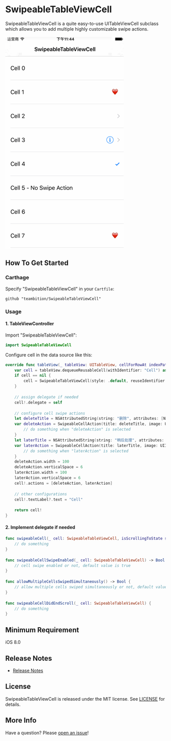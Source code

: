 # SwipeableTableViewCell
SwipeableTableViewCell is a quite easy-to-use UITableViewCell subclass which allows you to add multiple highly customizable swipe actions.

![Example](Gif/SwipeableTableViewCellExample.gif "SwipeableTableViewCellExample")

## How To Get Started
### Carthage
Specify "SwipeableTableViewCell" in your ```Cartfile```:
```ogdl 
github "teambition/SwipeableTableViewCell"
```

### Usage
#### 1. TableViewController
Import "SwipeableTableViewCell":
```swift
import SwipeableTableViewCell
```
Configure cell in the data source like this:
```swift
override func tableView(_ tableView: UITableView, cellForRowAt indexPath: IndexPath) -> UITableViewCell {
    var cell = tableView.dequeueReusableCell(withIdentifier: "Cell") as? SwipeableTableViewCell
    if cell == nil {
        cell = SwipeableTableViewCell(style: .default, reuseIdentifier: "Cell")
    }

    // assign delegate if needed
    cell!.delegate = self

    // configure cell swipe actions
    let deleteTitle = NSAttributedString(string: "删除", attributes: [NSForegroundColorAttributeName: UIColor.white, NSFontAttributeName: UIFont.systemFont(ofSize: 15)])
    var deleteAction = SwipeableCellAction(title: deleteTitle, image: UIImage(named: "delete-icon"), backgroundColor: UIColor.red) { _ in
        // do something when "deleteAction" is selected
    }
    let laterTitle = NSAttributedString(string: "稍后处理", attributes: [NSForegroundColorAttributeName: UIColor.white, NSFontAttributeName: UIFont.systemFont(ofSize: 15)])
    var laterAction = SwipeableCellAction(title: laterTitle, image: UIImage(named: "later-icon"), backgroundColor: UIColor.blue) { _ in
        // do something when "laterAction" is selected
    }
    deleteAction.width = 100
    deleteAction.verticalSpace = 6
    laterAction.width = 100
    laterAction.verticalSpace = 6
    cell!.actions = [deleteAction, laterAction]

    // other configurations
    cell!.textLabel?.text = "Cell"

    return cell!
}
```

#### 2.  Implement delegate if needed
```swift
func swipeableCell(_ cell: SwipeableTableViewCell, isScrollingToState state: SwipeableCellState) {
    // do something
}

func swipeableCellSwipeEnabled(_ cell: SwipeableTableViewCell) -> Bool {
    // cell swipe enabled or not, default value is true
}

func allowMultipleCellsSwipedSimultaneously() -> Bool {
    // allow multiple cells swiped simultaneously or not, default value is false
}

func swipeableCellDidEndScroll(_ cell: SwipeableTableViewCell) {
    // do something
}
```

## Minimum Requirement
iOS 8.0

## Release Notes
* [Release Notes](https://github.com/teambition/SwipeableTableViewCell/releases)

## License
SwipeableTableViewCell is released under the MIT license. See [LICENSE](https://github.com/teambition/SwipeableTableViewCell/blob/master/LICENSE.md) for details.

## More Info
Have a question? Please [open an issue](https://github.com/teambition/SwipeableTableViewCell/issues/new)!
